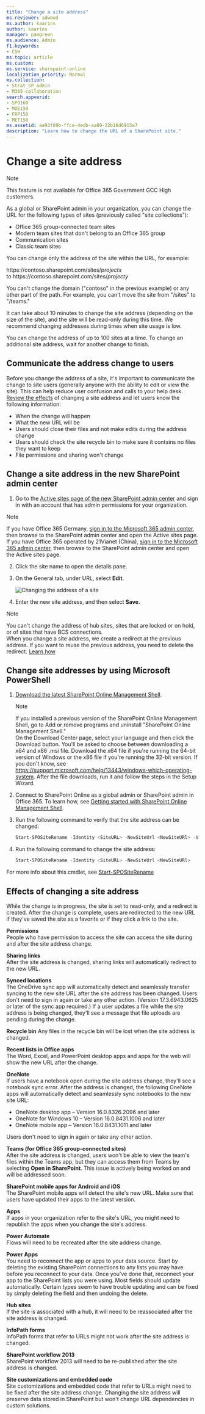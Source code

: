 ```yaml
---
title: "Change a site address"
ms.reviewer: adwood
ms.author: kaarins
author: kaarins
manager: pamgreen
ms.audience: Admin
f1.keywords:
- CSH
ms.topic: article
ms.custom:
ms.service: sharepoint-online
localization_priority: Normal
ms.collection:  
- Strat_SP_admin
- M365-collaboration
search.appverid:
- SPO160
- MOE150
- FRP150
- MET150
ms.assetid: aa93f89b-ffce-4edb-aa89-22b16d6915a7
description: "Learn how to change the URL of a SharePoint site."
---
```


# Change a site address

> [!NOTE]
>  This feature is not available for Office 365 Government GCC High customers.

As a global or SharePoint admin in your organization, you can change the URL for the following types of sites (previously called "site collections"):

- Office 365 group-connected team sites
- Modern team sites that don't belong to an Office 365 group
- Communication sites
- Classic team sites

You can change only the address of the site within the URL, for example:

https://<i></i>contoso.sharepoint.<i></i>com/sites/*projectx*  
to
https://<i></i>contoso.sharepoint.<i></i>com/sites/*projecty* 

You can't change the domain ("contoso" in the previous example) or any other part of the path. For example, you can't move the site from "/sites" to "/teams."

It can take about 10 minutes to change the site address (depending on the size of the site), and the site will be read-only during this time. We recommend changing addresses during times when site usage is low. 

You can change the address of up to 100 sites at a time. To change an additional site address, wait for another change to finish. 

## Communicate the address change to users

Before you change the address of a site, it's important to communicate the change to site users (generally anyone with the ability to edit or view the site). This can help reduce user confusion and calls to your help desk. [Review the effects](#effects-of-changing-a-site-address) of changing a site address and let users know the following information:

- When the change will happen  
- What the new URL will be  
- Users should close their files and not make edits during the address change
- Users should check the site recycle bin to make sure it contains no files they want to keep 
- File permissions and sharing won't change  

## Change a site address in the new SharePoint admin center

1. Go to the [Active sites page of the new SharePoint admin center](https://admin.microsoft.com/sharepoint?page=siteManagement&modern=true) and sign in with an account that has admin permissions for your organization.

>[!NOTE]
>If you have Office 365 Germany, [sign in to the Microsoft 365 admin center](https://go.microsoft.com/fwlink/p/?linkid=848041), then browse to the SharePoint admin center and open the Active sites page. <br>If you have Office 365 operated by 21Vianet (China), [sign in to the Microsoft 365 admin center](https://go.microsoft.com/fwlink/p/?linkid=850627), then browse to the SharePoint admin center and open the Active sites page.

2. Click the site name to open the details pane.

3. On the General tab, under URL, select **Edit**.

    ![Changing the address of a site](media/change-site-address.png)

4. Enter the new site address, and then select **Save**.

> [!NOTE]
> You can't change the address of hub sites, sites that are locked or on hold, or of sites that have BCS connections. <br>When you change a site address, we create a redirect at the previous address. If you want to reuse the previous address, you need to delete the redirect. [Learn how](manage-site-redirects.md) 

## Change site addresses by using Microsoft PowerShell

1. [Download the latest SharePoint Online Management Shell](https://go.microsoft.com/fwlink/p/?LinkId=255251).

    > [!NOTE]
    > If you installed a previous version of the SharePoint Online Management Shell, go to Add or remove programs and uninstall "SharePoint Online Management Shell." <br>On the Download Center page, select your language and then click the Download button. You'll be asked to choose between downloading a x64 and x86 .msi file. Download the x64 file if you're running the 64-bit version of Windows or the x86 file if you're running the 32-bit version. If you don't know, see https://support.microsoft.com/help/13443/windows-which-operating-system. After the file downloads, run it and follow the steps in the Setup Wizard. 
    
2. Connect to SharePoint Online as a global admin or SharePoint admin in Office 365. To learn how, see [Getting started with SharePoint Online Management Shell](/powershell/sharepoint/sharepoint-online/connect-sharepoint-online).

3. Run the following command to verify that the site address can be changed:

    ```PowerShell
    Start-SPOSiteRename -Identity <SiteURL> -NewSiteUrl <NewSiteURl> -ValidationOnly
    ```

4. Run the following command to change the site address:

    ```PowerShell
    Start-SPOSiteRename -Identity <SiteURL> -NewSiteUrl <NewSiteURl>
    ```

For more info about this cmdlet, see [Start-SPOSiteRename](/powershell/module/sharepoint-online/start-spositerename?view=sharepoint-ps)

## Effects of changing a site address

While the change is in progress, the site is set to read-only, and a redirect is created. After the change is complete, users are redirected to the new URL if they've saved the site as a favorite or if they click a link to the site.
 
**Permissions**<br>
People who have permission to access the site can access the site during and after the site address change.  

**Sharing links**<br>
After the site address is changed, sharing links will automatically redirect to the new URL. 

**Synced locations**<br>
The OneDrive sync app will automatically detect and seamlessly transfer syncing to the new site URL after the site address has been changed. Users don't need to sign in again or take any other action. (Version 17.3.6943.0625 or later of the sync app required.) 
If a user updates a file while the site address is being changed, they'll see a message that file uploads are pending during the change. 

**Recycle bin**
Any files in the recycle bin will be lost when the site address is changed. 

**Recent lists in Office apps**<br>
The Word, Excel, and PowerPoint desktop apps and apps for the web will show the new URL after the change.  

**OneNote**<br>
If users have a notebook open during the site address change, they'll see a notebook sync error. After the address is changed, the following OneNote apps will automatically detect and seamlessly sync notebooks to the new site URL:

- OneNote desktop app – Version 16.0.8326.2096 and later 
- OneNote for Windows 10 – Version 16.0.8431.1006 and later 
- OneNote mobile app – Version 16.0.8431.1011 and later 

Users don't need to sign in again or take any other action.

**Teams (for Office 365 group-connected sites)**<br>
After the site address is changed, users won't be able to view the team's files within the Teams app, but they can access them from Teams by selecting **Open in SharePoint**. This issue is actively being worked on and will be addressed soon. 

**SharePoint mobile apps for Android and iOS**<br>
The SharePoint mobile apps will detect the site's new URL. Make sure that users have updated their apps to the latest version.  

**Apps**<br>
If apps in your organization refer to the site's URL, you might need to republish the apps when you change the site's address.  

**Power Automate**<br>
Flows will need to be recreated after the site address change.  

**Power Apps**<br>
You need to reconnect the app or apps to your data source. 
Start by deleting the existing SharePoint connections to any lists you may have before you reconnect to your data. Once you've done that, reconnect your app to the SharePoint lists you were using. Most fields should update automatically. Certain types seem to have trouble updating and can be fixed by simply deleting the field and then undoing the delete.

**Hub sites**<br>
If the site is associated with a hub, it will need to be reassociated after the site address is changed. 

**InfoPath forms**<br>
InfoPath forms that refer to URLs might not work after the site address is changed. 

**SharePoint workflow 2013**<br>
SharePoint workflow 2013 will need to be re-published after the site address is changed. 
  
**Site customizations and embedded code**<br>
Site customizations and embedded code that refer to URLs might need to be fixed after the site address change. Changing the site address will preserve data stored in SharePoint but won't change URL dependencies in custom solutions.
